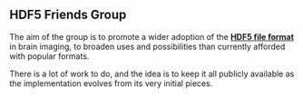 HDF5 Friends Group
-----------------------------
The aim of the group is to promote a wider adoption of the **[HDF5 file format](http://www.hdfgroup.org)** in brain imaging, to broaden uses and possibilities than currently afforded with popular formats.

There is a lot of work to do, and the idea is to keep it all publicly available as the implementation evolves from its very initial pieces.
